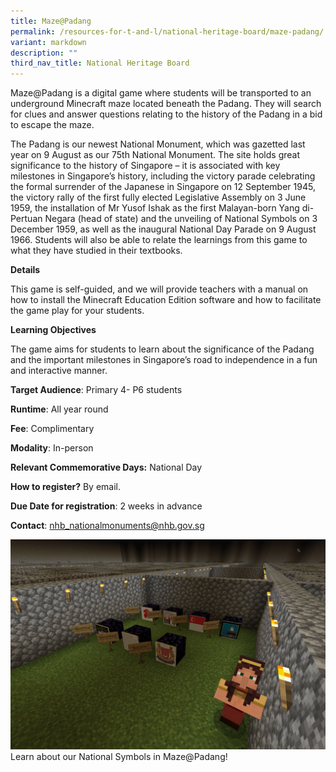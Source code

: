 ```yaml
---
title: Maze@Padang
permalink: /resources-for-t-and-l/national-heritage-board/maze-padang/
variant: markdown
description: ""
third_nav_title: National Heritage Board
---
```

Maze@Padang is a digital game where students will be transported to an underground Minecraft maze located beneath the Padang. They will search for clues and answer questions relating to the history of the Padang in a bid to escape the maze.  

The Padang is our newest National Monument, which was gazetted last year on 9 August as our 75th National Monument. The site holds great significance to the history of Singapore – it is associated with key milestones in Singapore’s history, including the victory parade celebrating the formal surrender of the Japanese in Singapore on 12 September 1945, the victory rally of the first fully elected Legislative Assembly on 3 June 1959, the installation of Mr Yusof Ishak as the first Malayan-born Yang di-Pertuan Negara (head of state) and the unveiling of National Symbols on 3 December 1959, as well as the inaugural National Day Parade on 9 August 1966. Students will also be able to relate the learnings from this game to what they have studied in their textbooks.

**Details**

This game is self-guided, and we will provide teachers with a manual on how to install the Minecraft Education Edition software and how to facilitate the game play for your students.

**Learning Objectives**

The game aims for students to learn about the significance of the Padang and the important milestones in Singapore’s road to independence in a fun and interactive manner.

**Target Audience**: Primary 4- P6 students

**Runtime**: All year round

**Fee**: Complimentary

**Modality**: In-person

**Relevant Commemorative Days:** National Day

**How to register?** By email.

**Due Date for registration**: 2 weeks in advance

**Contact**: nhb_nationalmonuments@nhb.gov.sg

![](/images/maze@padang_photo.jpg)
Learn about our National Symbols in Maze@Padang!